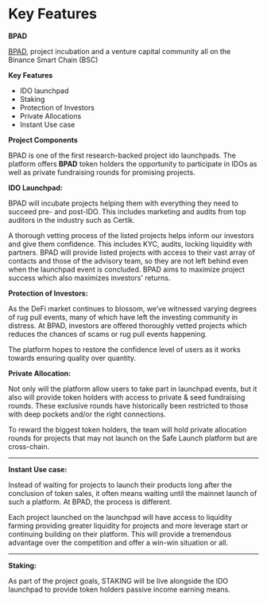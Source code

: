 # Key Features

**BPAD**

[BPAD](https://bpad.network),  project incubation and a venture capital community all on the Binance Smart Chain \(BSC\)

**Key Features**

* IDO launchpad
* Staking
* Protection of Investors
* Private Allocations
* Instant Use case

**Project Components**

BPAD is one of the first research-backed project ido launchpads. The platform offers **BPAD** token holders the opportunity to participate in IDOs as well as private fundraising rounds for promising projects.

**IDO Launchpad:** 

BPAD will incubate projects helping them with everything they need to succeed pre- and post-IDO. This includes marketing and audits from top auditors in the industry such as Certik.

A thorough vetting process of the listed projects helps inform our investors and give them confidence. This includes KYC, audits, locking liquidity with partners. BPAD will provide listed projects with access to their vast array of contacts and those of the advisory team, so they are not left behind even when the launchpad event is concluded. BPAD aims to maximize project success which also maximizes investors' returns.

**Protection of Investors:** 

As the DeFi market continues to blossom, we’ve witnessed varying degrees of rug pull events, many of which have left the investing community in distress. At BPAD, investors are offered thoroughly  vetted projects which reduces the chances of scams or rug pull events happening.

The platform hopes to restore the confidence level of users as it works towards ensuring quality over quantity.

**Private Allocation:**

Not only will the platform allow users to take part in launchpad events, but it also will provide token holders with access to private & seed fundraising rounds. These exclusive rounds have historically been restricted  to those with deep pockets and/or the right connections.  


To reward the biggest token holders, the team will hold private allocation rounds for projects that may not launch on the Safe Launch platform but are cross-chain.  
****

**Instant Use case:** 

Instead of waiting for projects to launch their products long after the conclusion of token sales, it often means waiting until the mainnet launch of such a platform. At BPAD, the process is different.   


Each project launched on the launchpad will have access to liquidity farming providing greater liquidity for projects and more leverage start or continuing building on their platform. This will provide a tremendous advantage over the competition and offer a win-win situation or all.  
****

**Staking:**

As part of the project goals, STAKING will be live alongside the IDO launchpad to provide token holders passive income earning means.

